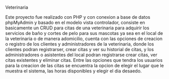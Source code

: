 Veterinaria

Este proyecto fue realizado con PHP y con conexion a base de datos phpMyAdmin y basado en el modelo vista controlador, consiste en basicamente un CRUD para citas de una veterinaria para adquirir los servicios de baño y cortes de pelo para sus mascotas ya sea en el local de la veterinaria o de manera adomicilio, cuenta con las opciones de creacion o registro de los clientes y administradores de la veterinaria, donde los clientes podran registrarser, crear citas y ver su historial de citas, y los administradores o asistentes del local podran registrarse crear citas, ver citas existentes y eliminar citas.
Entre las opciones que tendra los usuarios para la creacion de las citas se encuentra la opcion de elegir el lugar que le muestra el sistema, las horas disponibles y elegir el dia desaedo.

